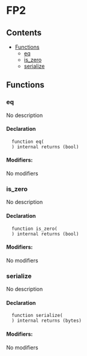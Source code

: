 # FP2





## Contents
<!-- START doctoc generated TOC please keep comment here to allow auto update -->
<!-- DON'T EDIT THIS SECTION, INSTEAD RE-RUN doctoc TO UPDATE -->

- [Functions](#functions)
  - [eq](#eq)
  - [is_zero](#is_zero)
  - [serialize](#serialize)

<!-- END doctoc generated TOC please keep comment here to allow auto update -->




## Functions

### eq
No description


#### Declaration
```solidity
  function eq(
  ) internal returns (bool)
```

#### Modifiers:
No modifiers



### is_zero
No description


#### Declaration
```solidity
  function is_zero(
  ) internal returns (bool)
```

#### Modifiers:
No modifiers



### serialize
No description


#### Declaration
```solidity
  function serialize(
  ) internal returns (bytes)
```

#### Modifiers:
No modifiers





